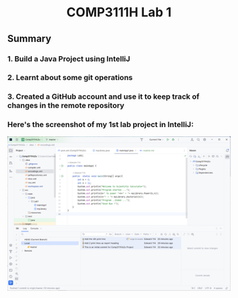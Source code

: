 # <p style="text-align: center">**COMP3111H Lab 1** 
## **Summary** 


### 1. Build a Java Project using IntelliJ
### 2. Learnt about some git operations
### 3. Created a GitHub account and use it to keep track of changes in the remote repository
###
### Here's the screenshot of my  1st lab project in IntelliJ:

 <p style="text-align: center"><img src="lab.png" width="850"/>

